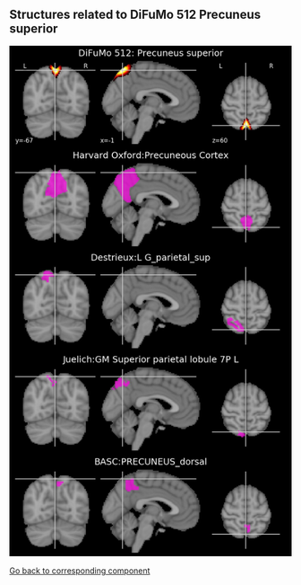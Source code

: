 


## Structures related to DiFuMo 512 Precuneus superior

![497](497.jpg "Structures related to DiFuMo 512 Precuneus superior")

[Go back to corresponding component](https://parietal-inria.github.io/DiFuMo/512/html/497.html)